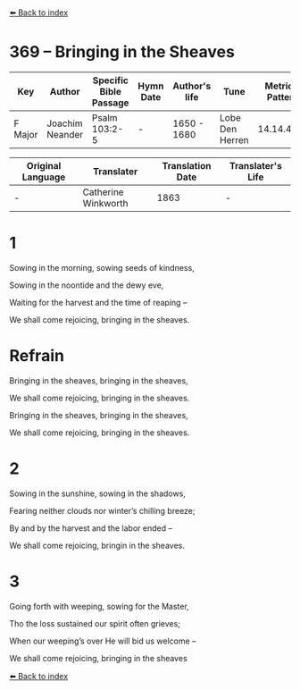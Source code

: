 [⬅️ Back to index](../README.md)

# 369 – Bringing in the Sheaves

Key | Author   | Specific Bible Passage     |Hymn Date |Author's life |Tune |Metrical Pattern   |Composer/Source                                                                                        
-- | --------- | ---------------------------|----------|--------------|-----|-------------------|-------------   
F Major  | Joachim Neander      | Psalm 103:2-5 | -  | 1650 - 1680 | Lobe Den Herren | 14.14.4.7.8 | Chorale Book for England, 1863 

Original Language | Translater | Translation Date   | Translater's Life     
----------------- | --------- | --------------------|-------------   
\-  | Catherine Winkworth      | 1863 | -  | 1827 - 1878 



# 1

Sowing in the morning, sowing seeds of kindness,

Sowing in the noontide and the dewy eve,

Waiting for the harvest and the time of reaping –

We shall come rejoicing, bringing in the sheaves.



# Refrain

Bringing in the sheaves, bringing in the sheaves,

We shall come rejoicing, bringing in the sheaves.

Bringing in the sheaves, bringing in the sheaves,

We shall come rejoicing, bringing in the sheaves.



# 2

Sowing in the sunshine, sowing in the shadows,

Fearing neither clouds nor winter’s chilling breeze;

By and by the harvest and the labor ended –

We shall come rejoicing, bringin in the sheaves.



# 3

Going forth with weeping, sowing for the Master,

Tho the loss sustained our spirit often grieves;

When our weeping’s over He will bid us welcome –

We shall come rejoicing, bringing in the sheaves

[⬅️ Back to index](../README.md)
